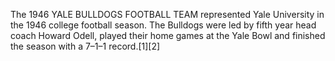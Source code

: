 The 1946 YALE BULLDOGS FOOTBALL TEAM represented Yale University in the 1946 college football season. The Bulldogs were led by fifth year head coach Howard Odell, played their home games at the Yale Bowl and finished the season with a 7–1–1 record.[1][2]

